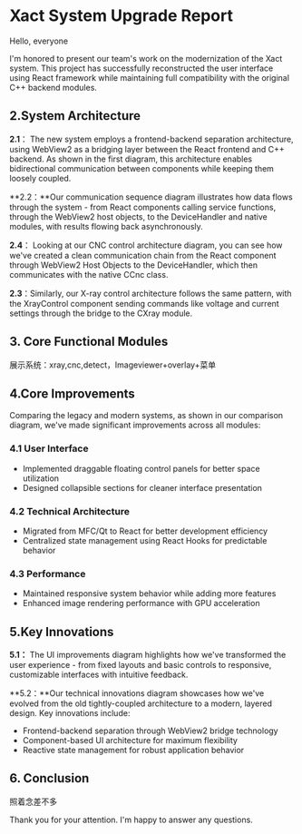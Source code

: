 # Xact System Upgrade Report

Hello, everyone

I'm honored to present our team's work on the modernization of the Xact system. This project has successfully reconstructed the user interface using React framework while maintaining full compatibility with the original C++ backend modules.

## 2.System Architecture

**2.1**： The new system employs a frontend-backend separation architecture, using WebView2 as a bridging layer between the React frontend and C++ backend. As shown in the first diagram, this architecture enables bidirectional communication between components while keeping them loosely coupled.

**2.2：**Our communication sequence diagram illustrates how data flows through the system - from React components calling service functions, through the WebView2 host objects, to the DeviceHandler and native modules, with results flowing back asynchronously.

**2.4**： Looking at our CNC control architecture diagram, you can see how we've created a clean communication chain from the React component through WebView2 Host Objects to the DeviceHandler, which then communicates with the native CCnc class.

**2.3**：Similarly, our X-ray control architecture follows the same pattern, with the XrayControl component sending commands like voltage and current settings through the bridge to the CXray module.

## 3. Core Functional Modules

展示系统：xray,cnc,detect，Imageviewer+overlay+菜单



## 4.Core Improvements

Comparing the legacy and modern systems, as shown in our comparison diagram, we've made significant improvements across all modules:

### 4.1 User Interface
- Implemented draggable floating control panels for better space utilization
- Designed collapsible sections for cleaner interface presentation

### 4.2 Technical Architecture
- Migrated from MFC/Qt to React for better development efficiency
- Centralized state management using React Hooks for predictable behavior

### 4.3 Performance
- Maintained responsive system behavior while adding more features
- Enhanced image rendering performance with GPU acceleration



## 5.Key Innovations

**5.1：** The UI improvements diagram highlights how we've transformed the user experience - from fixed layouts and basic controls to responsive, customizable interfaces with intuitive feedback.

**5.2：**Our technical innovations diagram showcases how we've evolved from the old tightly-coupled architecture to a modern, layered design. Key innovations include:

- Frontend-backend separation through WebView2 bridge technology
- Component-based UI architecture for maximum flexibility
- Reactive state management for robust application behavior



## 6. Conclusion

照着念差不多

Thank you for your attention. I'm happy to answer any questions.